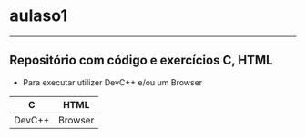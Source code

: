 # aulaso1
---
## Repositório com código e exercícios C, HTML 
- Para executar utilizer DevC++ e/ou um Browser
  
| C | HTML |
| - | - |
| DevC++| Browser |
